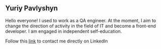 ## Yuriy Pavlyshyn

Hello everyone! I used to work as a QA engineer. At the moment, I aim to change the direction of activity in the 
field of IT and become a front-end developer. I am engaged in independent self-education.

Follow this [link](https://www.linkedin.com/in/yuriy-pavlyshyn-66010a203/) to contact me directly on LinkedIn


